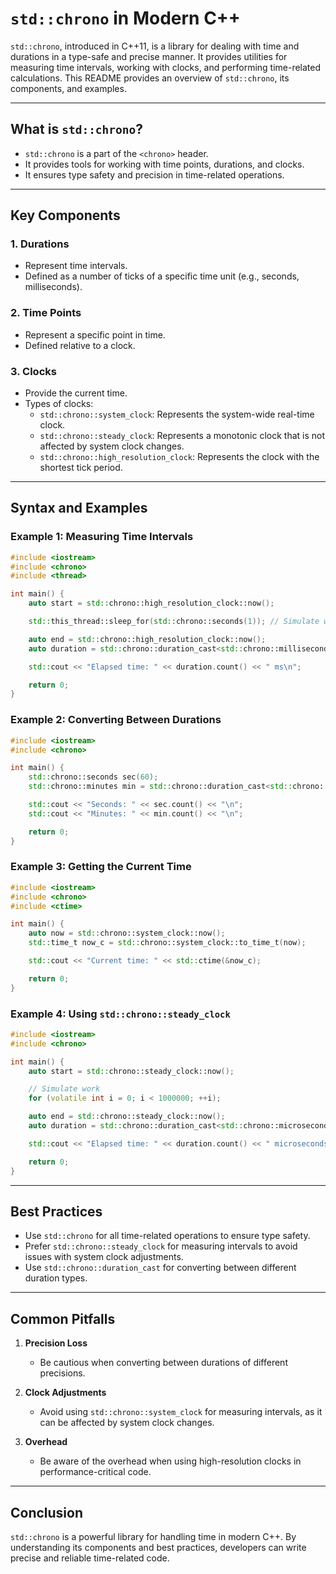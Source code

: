 # `std::chrono` in Modern C++

`std::chrono`, introduced in C++11, is a library for dealing with time and durations in a type-safe and precise manner. It provides utilities for measuring time intervals, working with clocks, and performing time-related calculations. This README provides an overview of `std::chrono`, its components, and examples.

---

## What is `std::chrono`?

- `std::chrono` is a part of the `<chrono>` header.
- It provides tools for working with time points, durations, and clocks.
- It ensures type safety and precision in time-related operations.

---

## Key Components

### 1. **Durations**
- Represent time intervals.
- Defined as a number of ticks of a specific time unit (e.g., seconds, milliseconds).

### 2. **Time Points**
- Represent a specific point in time.
- Defined relative to a clock.

### 3. **Clocks**
- Provide the current time.
- Types of clocks:
  - `std::chrono::system_clock`: Represents the system-wide real-time clock.
  - `std::chrono::steady_clock`: Represents a monotonic clock that is not affected by system clock changes.
  - `std::chrono::high_resolution_clock`: Represents the clock with the shortest tick period.

---

## Syntax and Examples

### Example 1: Measuring Time Intervals
```cpp
#include <iostream>
#include <chrono>
#include <thread>

int main() {
    auto start = std::chrono::high_resolution_clock::now();

    std::this_thread::sleep_for(std::chrono::seconds(1)); // Simulate work

    auto end = std::chrono::high_resolution_clock::now();
    auto duration = std::chrono::duration_cast<std::chrono::milliseconds>(end - start);

    std::cout << "Elapsed time: " << duration.count() << " ms\n";

    return 0;
}
```

### Example 2: Converting Between Durations
```cpp
#include <iostream>
#include <chrono>

int main() {
    std::chrono::seconds sec(60);
    std::chrono::minutes min = std::chrono::duration_cast<std::chrono::minutes>(sec);

    std::cout << "Seconds: " << sec.count() << "\n";
    std::cout << "Minutes: " << min.count() << "\n";

    return 0;
}
```

### Example 3: Getting the Current Time
```cpp
#include <iostream>
#include <chrono>
#include <ctime>

int main() {
    auto now = std::chrono::system_clock::now();
    std::time_t now_c = std::chrono::system_clock::to_time_t(now);

    std::cout << "Current time: " << std::ctime(&now_c);

    return 0;
}
```

### Example 4: Using `std::chrono::steady_clock`
```cpp
#include <iostream>
#include <chrono>

int main() {
    auto start = std::chrono::steady_clock::now();

    // Simulate work
    for (volatile int i = 0; i < 1000000; ++i);

    auto end = std::chrono::steady_clock::now();
    auto duration = std::chrono::duration_cast<std::chrono::microseconds>(end - start);

    std::cout << "Elapsed time: " << duration.count() << " microseconds\n";

    return 0;
}
```

---

## Best Practices

- Use `std::chrono` for all time-related operations to ensure type safety.
- Prefer `std::chrono::steady_clock` for measuring intervals to avoid issues with system clock adjustments.
- Use `std::chrono::duration_cast` for converting between different duration types.

---

## Common Pitfalls

1. **Precision Loss**
   - Be cautious when converting between durations of different precisions.

2. **Clock Adjustments**
   - Avoid using `std::chrono::system_clock` for measuring intervals, as it can be affected by system clock changes.

3. **Overhead**
   - Be aware of the overhead when using high-resolution clocks in performance-critical code.

---

## Conclusion

`std::chrono` is a powerful library for handling time in modern C++. By understanding its components and best practices, developers can write precise and reliable time-related code.